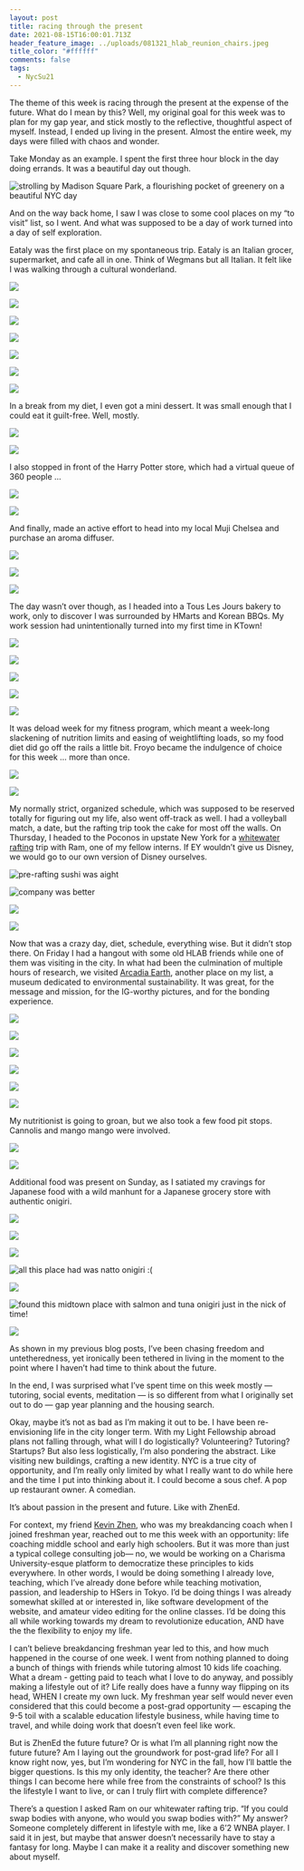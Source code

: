 ```yaml
---
layout: post
title: racing through the present
date: 2021-08-15T16:00:01.713Z
header_feature_image: ../uploads/081321_hlab_reunion_chairs.jpeg
title_color: "#ffffff"
comments: false
tags:
  - NycSu21
---
```

The theme of this week is racing through the present at the expense of the future. What do I mean by this? Well, my original goal for this week was to plan for my gap year, and stick mostly to the reflective, thoughtful aspect of myself. Instead, I ended up living in the present. Almost the entire week, my days were filled with chaos and wonder.

Take Monday as an example. I spent the first three hour block in the day doing errands. It was a beautiful day out though.

![strolling by Madison Square Park, a flourishing pocket of greenery on a beautiful NYC day](../uploads/080921_madison_square_park.jpeg "strolling by Madison Square Park, a flourishing pocket of greenery on a beautiful NYC day")

And on the way back home, I saw I was close to some cool places on my “to visit” list, so I went. And what was supposed to be a day of work turned into a day of self exploration. 

Eataly was the first place on my spontaneous trip. Eataly is an Italian grocer, supermarket, and cafe all in one. Think of Wegmans but all Italian. It felt like I was walking through a cultural wonderland.

![](../uploads/080921_eataly_posters.jpeg)

![](../uploads/080921_eataly_packaged_food.jpeg)

![](../uploads/080921_eataly_pasta.jpeg)

![](../uploads/080921_eataly_pantry.jpeg)

![](../uploads/080921_eataly_meats.jpeg)

![](../uploads/080921_eataly_desserts_part_1.jpeg)

![](../uploads/080921_eataly_desserts_part_2.jpeg)

In a break from my diet, I even got a mini dessert. It was small enough that I could eat it guilt-free. Well, mostly.

![](../uploads/080921_eataly_chocolate_dessert_description.jpeg)

![](../uploads/080921_eataly_chocolate_dessert.jpeg)

I also stopped in front of the Harry Potter store, which had a virtual queue of 360 people …

![](../uploads/080921_harry_potter_store.jpeg)

![](../uploads/080921_harry_potter_store_closeup.jpeg)

And finally, made an active effort to head into my local Muji Chelsea and purchase an aroma diffuser.

![](../uploads/080921_muji_outside.jpeg)

![](../uploads/080921_muji_aroma_diffuser.jpeg)

![](../uploads/080921_muji_diffuser_in_action.jpeg)

The day wasn’t over though, as I headed into a Tous Les Jours bakery to work, only to discover I was surrounded by HMarts and Korean BBQs. My work session had unintentionally turned into my first time in KTown!

![](../uploads/080921_ktown.jpeg)

![](../uploads/080921_tous_les_jours_dessert_part_1.jpeg)

![](../uploads/080921_tous_les_jours_desserts_part_two.jpeg)

![](../uploads/080921_tous_les_jours_sesame_donut.jpeg)

![](../uploads/080921_tous_les_jours_blogging.jpeg)

It was deload week for my fitness program, which meant a week-long slackening of nutrition limits and easing of weightlifting loads, so my food diet did go off the rails a little bit. Froyo became the indulgence of choice for this week … more than once.

![](../uploads/081021_16_handles_froyo.jpeg)

![](../uploads/081121_pinkberry_froyo.jpeg)

My normally strict, organized schedule, which was supposed to be reserved totally for figuring out my life, also went off-track as well. I had a volleyball match, a date, but the rafting trip took the cake for most off the walls. On Thursday, I headed to the Poconos in upstate New York for a [whitewater rafting](https://www.poconowhitewater.com/family-style-whitewater-rafting/) trip with Ram, one of my fellow interns. If EY wouldn’t give us Disney, we would go to our own version of Disney ourselves. 

![pre-rafting sushi was aight](../uploads/081221_rafting_sushi.jpeg "pre-rafting sushi was aight")

![company was better](../uploads/081221_ram_meal.jpeg)

![](../uploads/081221_rafting_ram_jeff.jpeg)

![](../uploads/081221_rafting_mamouns.jpeg)

Now that was a crazy day, diet, schedule, everything wise. But it didn’t stop there. On Friday I had a hangout with some old HLAB friends while one of them was visiting in the city. In what had been the culmination of multiple hours of research, we visited [Arcadia Earth](https://www.arcadia-earth.com/), another place on my list, a museum dedicated to environmental sustainability. It was great, for the message and mission, for the IG-worthy pictures, and for the bonding experience.

![](../uploads/081321_hlab_reunion_water.jpeg)

![](../uploads/081321_hlab_reunion_chairs.jpeg)

![](../uploads/081321_hlab_reunion_vr.jpeg)

![](../uploads/081321_hlab_reunion_trash.jpeg)

![](../uploads/081321_hlab_reunion_nature.jpeg)

![](../uploads/081321_hlab_reunion_jeff_waste_no_food.jpeg)

My nutritionist is going to groan, but we also took a few food pit stops. Cannolis and mango mango were involved.

![](../uploads/081321_hlab_reunion_cannoli.jpeg)

![](../uploads/081321_hlab_reunion_mango_mango.jpeg)

Additional food was present on Sunday, as I satiated my cravings for Japanese food with a wild manhunt for a Japanese grocery store with authentic onigiri. 

![](../uploads/081521_park_ave.jpeg)

![](../uploads/081521_katagiri_grocery.jpeg)

![](../uploads/081521_katagiri_grocery_shelves.jpeg)

![all this place had was natto onigiri :(](../uploads/081521_katagiri_grocery_onigiri.jpeg "all this place had was natto onigiri :(")

![](../uploads/081521_sunrise_mart.jpeg)

![found this midtown place with salmon and tuna onigiri just in the nick of time!](../uploads/081521_onigiri_shelves.jpeg "found this midtown place with salmon and tuna onigiri just in the nick of time!")

![](../uploads/081521_onigiri_at_home.jpeg)

As shown in my previous blog posts, I’ve been chasing freedom and untetheredness, yet ironically been tethered in living in the moment to the point where I haven’t had time to think about the future. 

In the end, I was surprised what I’ve spent time on this week mostly — tutoring, social events, meditation — is so different from what I originally set out to do — gap year planning and the housing search.

Okay, maybe it’s not as bad as I’m making it out to be. I have been re-envisioning life in the city longer term. With my Light Fellowship abroad plans not falling through, what will I do logistically? Volunteering? Tutoring? Startups? But also less logistically, I’m also pondering the abstract. Like visiting new buildings, crafting a new identity. NYC is a true city of opportunity, and I’m really only limited by what I really want to do while here and the time I put into thinking about it. I could become a sous chef. A pop up restaurant owner. A comedian.

It’s about passion in the present and future. Like with ZhenEd. 

For context, my friend [Kevin Zhen](https://www.youtube.com/c/KevinZhen), who was my breakdancing coach when I joined freshman year, reached out to me this week with an opportunity: life coaching middle school and early high schoolers. But it was more than just a typical college consulting job— no, we would be working on a Charisma University-esque platform to democratize these principles to kids everywhere. In other words, I would be doing something I already love, teaching, which I’ve already done before while teaching motivation, passion, and leadership to HSers in Tokyo. I’d be doing things I was already somewhat skilled at or interested in, like software development of the website, and amateur video editing for the online classes. I’d be doing this all while working towards my dream to revolutionize education, AND have the the flexibility to enjoy my life. 

I can’t believe breakdancing freshman year led to this, and how much happened in the course of one week. I went from nothing planned to doing a bunch of things with friends while tutoring almost 10 kids life coaching. What a dream - getting paid to teach what I love to do anyway, and possibly making a lifestyle out of it? Life really does have a funny way flipping on its head, WHEN I create my own luck. My freshman year self would never even considered that this could become a post-grad opportunity — escaping the 9-5 toil with a scalable education lifestyle business, while having time to travel, and while doing work that doesn’t even feel like work. 

But is ZhenEd the future future? Or is what I’m all planning right now the future future? Am I laying out the groundwork for post-grad life? For all I know right now, yes, but I’m wondering for NYC in the fall, how I’ll battle the bigger questions. Is this my only identity, the teacher? Are there other things I can become here while free from the constraints of school? Is this the lifestyle I want to live, or can I truly flirt with complete difference? 

There’s a question I asked Ram on our whitewater rafting trip. “If you could swap bodies with anyone, who would you swap bodies with?” My answer? Someone completely different in lifestyle with me, like a 6’2 WNBA player. I said it in jest, but maybe that answer doesn’t necessarily have to stay a fantasy for long. Maybe I can make it a reality and discover something new about myself.